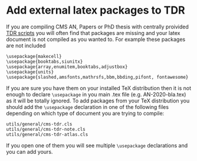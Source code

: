 # Add external latex packages to TDR
If you are compiling CMS AN, Papers or PhD thesis with centrally proivided [TDR scripts](https://twiki.cern.ch/twiki/bin/viewauth/CMS/Internal/TdrProcessing) you will often find that packages are missing and your latex document is not compiled as you wanted to. For example these packages are not included
```
\usepackage{makecell}
\usepackage{booktabs,siunitx}
\usepackage{array,enumitem,booktabs,adjustbox}
\usepackage{units}
\usepackage{slashed,amsfonts,mathrsfs,bbm,bbding,pifont, fontawesome}
```

If you are sure you have them on your installed TeX distribution then it is not enough to declare `\usepackage` in you main .tex file (e.g. AN-2020-bla.tex) as it will be totally ignored.
To add packages from your TeX distribution you should add the `\usepackage` declaration in one of the following files depending on which type of document you are trying to compile:

```
utils/general/cms-tdr.cls
utils/general/cms-tdr-note.cls
utils/general/cms-tdr-atlas.cls
```

If you open one of them you will see multiple `\usepackage` declarations and you can add yours.
